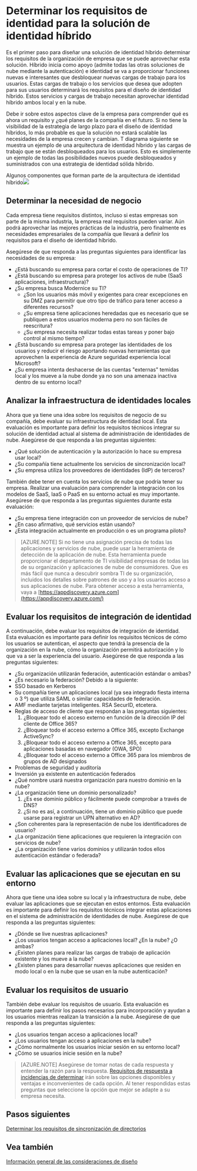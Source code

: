 <properties
    pageTitle="Azure Active Directory híbrido identidad consideraciones de diseño - determinar los requisitos de identidad | Microsoft Azure"
    description="Identificar las necesidades empresariales de la compañía que llevará a definir los requisitos para el diseño de identidad híbrido."
    documentationCenter=""
    services="active-directory"
    authors="billmath"
    manager="femila"
    editor=""/>

<tags
    ms.service="active-directory"
    ms.devlang="na"
    ms.topic="article"
    ms.tgt_pltfrm="na"
    ms.workload="identity" 
    ms.date="08/08/2016"
    ms.author="billmath"/>

# <a name="determine-identity-requirements-for-your-hybrid-identity-solution"></a>Determinar los requisitos de identidad para la solución de identidad híbrido
Es el primer paso para diseñar una solución de identidad híbrido determinar los requisitos de la organización de empresa que se puede aprovechar esta solución.  Híbrido inicia como apoyo (admite todas las otras soluciones de nube mediante la autenticación) e identidad se va a proporcionar funciones nuevas e interesantes que desbloquear nuevas cargas de trabajo para los usuarios.  Estas cargas de trabajo o los servicios que desea que adopten para sus usuarios determinará los requisitos para el diseño de identidad híbrido.  Estos servicios y cargas de trabajo necesitan aprovechar identidad híbrido ambos local y en la nube.  

Debe ir sobre estos aspectos clave de la empresa para comprender qué es ahora un requisito y ¿qué planes de la compañía en el futuro. Si no tiene la visibilidad de la estrategia de largo plazo para el diseño de identidad híbridos, lo más probable es que la solución no estará scalable las necesidades de la empresa crecen y cambian.   T diagrama siguiente se muestra un ejemplo de una arquitectura de identidad híbrido y las cargas de trabajo que se están desbloqueados para los usuarios. Esto es simplemente un ejemplo de todas las posibilidades nuevos puede desbloqueados y suministrados con una estrategia de identidad sólida híbrido. 
 
Algunos componentes que forman parte de la arquitectura de identidad híbrido![](./media/hybrid-id-design-considerations/hybrid-identity-architechture.png)

## <a name="determine-business-needs"></a>Determinar la necesidad de negocio
Cada empresa tiene requisitos distintos, incluso si estas empresas son parte de la misma industria, la empresa real requisitos pueden variar. Aún podrá aprovechar las mejores prácticas de la industria, pero finalmente es necesidades empresariales de la compañía que llevará a definir los requisitos para el diseño de identidad híbrido. 

Asegúrese de que responda a las preguntas siguientes para identificar las necesidades de su empresa:

- ¿Está buscando su empresa para cortar el costo de operaciones de TI?
- ¿Está buscando su empresa para proteger los activos de nube (SaaS aplicaciones, infraestructura)?
- ¿Su empresa busca Modernice su TI?
  - ¿Son los usuarios más móvil y exigentes para crear excepciones en su DMZ para permitir que otro tipo de tráfico para tener acceso a diferentes recursos?
  - ¿Su empresa tiene aplicaciones heredadas que es necesario que se publiquen a estos usuarios moderna pero no son fáciles de reescritura?
  - ¿Su empresa necesita realizar todas estas tareas y poner bajo control al mismo tiempo?
- ¿Está buscando su empresa para proteger las identidades de los usuarios y reducir el riesgo aportando nuevas herramientas que aprovechen la experiencia de Azure seguridad experiencia local Microsoft?
- ¿Su empresa intenta deshacerse de las cuentas "externas" temidas local y los mueve a la nube donde ya no son una amenaza inactiva dentro de su entorno local?

## <a name="analyze-on-premises-identity-infrastructure"></a>Analizar la infraestructura de identidades locales
Ahora que ya tiene una idea sobre los requisitos de negocio de su compañía, debe evaluar su infraestructura de identidad local. Esta evaluación es importante para definir los requisitos técnicos integrar su solución de identidad actual al sistema de administración de identidades de nube. Asegúrese de que responda a las preguntas siguientes:

- ¿Qué solución de autenticación y la autorización lo hace su empresa usar local? 
- ¿Su compañía tiene actualmente los servicios de sincronización local?
- ¿Su empresa utiliza los proveedores de identidades (IdP) de terceros?

También debe tener en cuenta los servicios de nube que podría tener su empresa. Realizar una evaluación para comprender la integración con los modelos de SaaS, IaaS o PaaS en su entorno actual es muy importante. Asegúrese de que responda a las preguntas siguientes durante esta evaluación:
- ¿Su empresa tiene integración con un proveedor de servicios de nube?
- ¿En caso afirmativo, qué servicios están usando?
- ¿Esta integración actualmente en producción o es un programa piloto?


>[AZURE.NOTE]
Si no tiene una asignación precisa de todas las aplicaciones y servicios de nube, puede usar la herramienta de detección de la aplicación de nube. Esta herramienta puede proporcionar el departamento de TI visibilidad empresas de todas las de su organización y aplicaciones de nube de consumidores. Que es más fácil que nunca a descubrir sombra TI de su organización, incluidos los detalles sobre patrones de uso y a los usuarios acceso a sus aplicaciones de nube. Para obtener acceso a esta herramienta, vaya a [https://appdiscovery.azure.com](https://appdiscovery.azure.com/)

## <a name="evaluate-identity-integration-requirements"></a>Evaluar los requisitos de integración de identidad
A continuación, debe evaluar los requisitos de integración de identidad. Esta evaluación es importante para definir los requisitos técnicos de cómo los usuarios se autentican, el aspecto que tendrá la presencia de la organización en la nube, cómo la organización permitirá autorización y lo que va a ser la experiencia del usuario. Asegúrese de que responda a las preguntas siguientes:

- ¿Su organización utilizarán federación, autenticación estándar o ambas?
- ¿Es necesario la federación?  Debido a la siguiente:
 - SSO basado en Kerberos
 - Su compañía tiene un aplicaciones local (ya sea integrado fiesta interna o 3 º) que utiliza SAML o similar capacidades de federación.
 - AMF mediante tarjetas inteligentes. RSA SecurID, etcetera.
 - Reglas de acceso de cliente que respondan a las preguntas siguientes:
     1. ¿Bloquear todo el acceso externo en función de la dirección IP del cliente de Office 365?
     1. ¿Bloquear todo el acceso externo a Office 365, excepto Exchange ActiveSync?
     1. ¿Bloquear todo el acceso externo a Office 365, excepto para aplicaciones basadas en navegador (OWA, SPO)
     1. ¿Bloquear todo el acceso externo a Office 365 para los miembros de grupos de AD designados
- Problemas de seguridad y auditoría
- Inversión ya existente en autenticación federados
- ¿Qué nombre usará nuestra organización para nuestro dominio en la nube?
- ¿La organización tiene un dominio personalizado?
    1. ¿Es ese dominio público y fácilmente puede comprobar a través de DNS?
    1. ¿Si no es así, a continuación, tiene un dominio público que puede usarse para registrar un UPN alternativo en AD?
- ¿Son coherentes para la representación de nube los identificadores de usuario? 
- ¿La organización tiene aplicaciones que requieren la integración con servicios de nube?
- ¿La organización tiene varios dominios y utilizarán todos ellos autenticación estándar o federada?

## <a name="evaluate-applications-that-run-in-your-environment"></a>Evaluar las aplicaciones que se ejecutan en su entorno
Ahora que tiene una idea sobre su local y la infraestructura de nube, debe evaluar las aplicaciones que se ejecutan en estos entornos. Esta evaluación es importante para definir los requisitos técnicos integrar estas aplicaciones en el sistema de administración de identidades de nube. Asegúrese de que responda a las preguntas siguientes:

- ¿Dónde se live nuestras aplicaciones?
- ¿Los usuarios tengan acceso a aplicaciones local?  ¿En la nube? ¿O ambas?
- ¿Existen planes para realizar las cargas de trabajo de aplicación existente y los mueve a la nube?
- ¿Existen planes para desarrollar nuevas aplicaciones que residen en modo local o en la nube que se usan en la nube autenticación?

## <a name="evaluate-user-requirements"></a>Evaluar los requisitos de usuario
También debe evaluar los requisitos de usuario. Esta evaluación es importante para definir los pasos necesarios para incorporación y ayudan a los usuarios mientras realizan la transición a la nube. Asegúrese de que responda a las preguntas siguientes:

- ¿Los usuarios tengan acceso a aplicaciones local?
- ¿Los usuarios tengan acceso a aplicaciones en la nube?
- ¿Cómo normalmente los usuarios iniciar sesión en su entorno local?
- ¿Cómo se usuarios inicie sesión en la nube?

>[AZURE.NOTE]
Asegúrese de tomar notas de cada respuesta y entender la razón para la respuesta. [Requisitos de respuesta a incidencias de determinar](active-directory-hybrid-identity-design-considerations-incident-response-requirements.md) irán sobre las opciones disponibles y ventajas e inconvenientes de cada opción.  Al tener respondidas estas preguntas que seleccione la opción que mejor se adapte a su empresa necesita.

## <a name="next-steps"></a>Pasos siguientes
[Determinar los requisitos de sincronización de directorios](active-directory-hybrid-identity-design-considerations-directory-sync-requirements.md)

## <a name="see-also"></a>Vea también
[Información general de las consideraciones de diseño](active-directory-hybrid-identity-design-considerations-overview.md)

